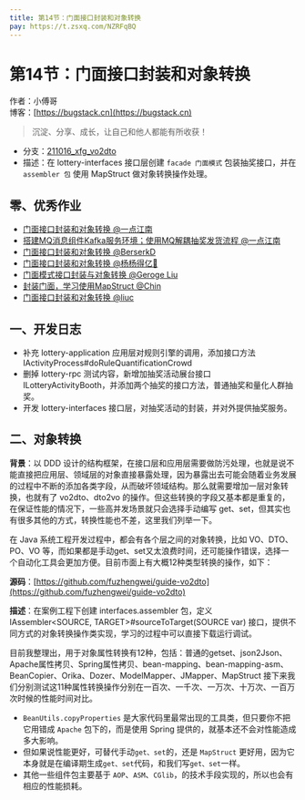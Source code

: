 ```yaml
---
title: 第14节：门面接口封装和对象转换
pay: https://t.zsxq.com/NZRFqBQ
---
```


# 第14节：门面接口封装和对象转换

作者：小傅哥
<br/>博客：[https://bugstack.cn](https://bugstack.cn)

>沉淀、分享、成长，让自己和他人都能有所收获！

- 分支：[211016_xfg_vo2dto](https://gitcode.net/KnowledgePlanet/Lottery/-/tree/211016_xfg_vo2dto) 
- 描述：在 lottery-interfaces 接口层创建 `facade 门面模式` 包装抽奖接口，并在 `assembler 包` 使用 MapStruct 做对象转换操作处理。

## 零、优秀作业

- [门面接口封装和对象转换 @一点江南](https://t.zsxq.com/06vzzVbuV)
- [搭建MQ消息组件Kafka服务环境；使用MQ解耦抽奖发货流程 @一点江南](https://t.zsxq.com/06M7uzJuB)
- [门面接口封装和对象转换 @BerserkD](https://t.zsxq.com/06yBiyN7E)
- [门面接口封装和对象转换 @杨杨得亿🙉](https://t.zsxq.com/06R76aeYf)
- [门面模式接口封装与对象转换 @Geroge Liu](https://t.zsxq.com/06VzjEAqf)
- [封装门面，学习使用MapStruct @Chin](https://t.zsxq.com/06RbMVrRV)
- [门面接口封装和对象转换 @liuc](https://t.zsxq.com/06fuvfMrn)

## 一、开发日志

- 补充 lottery-application 应用层对规则引擎的调用，添加接口方法 IActivityProcess#doRuleQuantificationCrowd
- 删掉 lottery-rpc 测试内容，新增加抽奖活动展台接口 ILotteryActivityBooth，并添加两个抽奖的接口方法，普通抽奖和量化人群抽奖。
- 开发 lottery-interfaces 接口层，对抽奖活动的封装，并对外提供抽奖服务。

## 二、对象转换

**背景**：以 DDD 设计的结构框架，在接口层和应用层需要做防污处理，也就是说不能直接把应用层、领域层的对象直接暴露处理，因为暴露出去可能会随着业务发展的过程中不断的添加各类字段，从而破坏领域结构。那么就需要增加一层对象转换，也就有了 vo2dto、dto2vo 的操作。但这些转换的字段又基本都是重复的，在保证性能的情况下，一些高并发场景就只会选择手动编写 get、set，但其实也有很多其他的方式，转换性能也不差，这里我们列举一下。

在 Java 系统工程开发过程中，都会有各个层之间的对象转换，比如 VO、DTO、PO、VO 等，而如果都是手动get、set又太浪费时间，还可能操作错误，选择一个自动化工具会更加方便。目前市面上有大概12种类型转换的操作，如下：

<!-- ![](/images/article/project/lottery/Part-2/14-01.png) -->

**源码**：[https://github.com/fuzhengwei/guide-vo2dto](https://github.com/fuzhengwei/guide-vo2dto)

**描述**：在案例工程下创建 interfaces.assembler 包，定义 IAssembler<SOURCE, TARGET>#sourceToTarget(SOURCE var) 接口，提供不同方式的对象转换操作类实现，学习的过程中可以直接下载运行调试。

目前我整理出，用于对象属性转换有12种，包括：普通的getset、json2Json、Apache属性拷贝、Spring属性拷贝、bean-mapping、bean-mapping-asm、BeanCopier、Orika、Dozer、ModelMapper、JMapper、MapStruct 接下来我们分别测试这11种属性转换操作分别在一百次、一千次、一万次、十万次、一百万次时候的性能时间对比。

<!-- ![](/images/article/project/lottery/Part-2/14-02.png) -->

- `BeanUtils.copyProperties` 是大家代码里最常出现的工具类，但只要你不把它用错成 `Apache` 包下的，而是使用 Spring 提供的，就基本还不会对性能造成多大影响。
- 但如果说性能更好，可替代手动`get、set`的，还是 `MapStruct` 更好用，因为它本身就是在编译期生成`get、set`代码，和我们写`get、set`一样。
- 其他一些组件包主要基于 `AOP`、`ASM`、`CGlib`，的技术手段实现的，所以也会有相应的性能损耗。